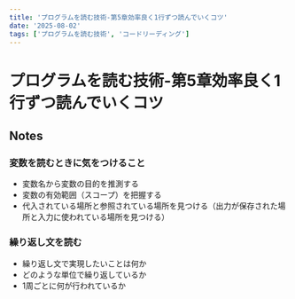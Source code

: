 ```yaml
---
title: 'プログラムを読む技術-第5章効率良く1行ずつ読んでいくコツ'
date: '2025-08-02'
tags: ['プログラムを読む技術', 'コードリーディング']
---
```


# プログラムを読む技術-第5章効率良く1行ずつ読んでいくコツ

## Notes

### 変数を読むときに気をつけること

- 変数名から変数の目的を推測する
- 変数の有効範囲（スコープ）を把握する
- 代入されている場所と参照されている場所を見つける（出力が保存された場所と入力に使われている場所を見つける）

### 繰り返し文を読む

- 繰り返し文で実現したいことは何か
- どのような単位で繰り返しているか
- 1周ごとに何が行われているか